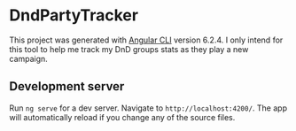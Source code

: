 # DndPartyTracker

This project was generated with [Angular CLI](https://github.com/angular/angular-cli) version 6.2.4.
I only intend for this tool to help me track my DnD groups stats as they play a new campaign.

## Development server

Run `ng serve` for a dev server. Navigate to `http://localhost:4200/`. The app will automatically reload if you change any of the source files.

